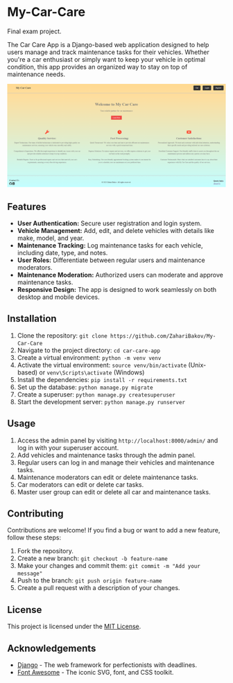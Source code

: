 # My-Car-Care
Final exam project.

The Car Care App is a Django-based web application designed to help users manage and track maintenance tasks for their vehicles. Whether you're a car enthusiast or simply want to keep your vehicle in optimal condition, this app provides an organized way to stay on top of maintenance needs.

![Screenshot](https://github.com/ZahariBakov/My-Car-Care/blob/main/my_car_care_project/imgaes/Screenshot%202023-08-10%20154025.png)


## Features

- **User Authentication:** Secure user registration and login system.
- **Vehicle Management:** Add, edit, and delete vehicles with details like make, model, and year.
- **Maintenance Tracking:** Log maintenance tasks for each vehicle, including date, type, and notes.
- **User Roles:** Differentiate between regular users and maintenance moderators.
- **Maintenance Moderation:** Authorized users can moderate and approve maintenance tasks.
- **Responsive Design:** The app is designed to work seamlessly on both desktop and mobile devices.

## Installation

1. Clone the repository: `git clone https://github.com/ZahariBakov/My-Car-Care`
2. Navigate to the project directory: `cd car-care-app`
3. Create a virtual environment: `python -m venv venv`
4. Activate the virtual environment: `source venv/bin/activate` (Unix-based) or `venv\Scripts\activate` (Windows)
5. Install the dependencies: `pip install -r requirements.txt`
6. Set up the database: `python manage.py migrate`
7. Create a superuser: `python manage.py createsuperuser`
8. Start the development server: `python manage.py runserver`

## Usage

1. Access the admin panel by visiting `http://localhost:8000/admin/` and log in with your superuser account.
2. Add vehicles and maintenance tasks through the admin panel.
3. Regular users can log in and manage their vehicles and maintenance tasks.
4. Maintenance moderators can edit or delete maintenance tasks.
5. Car moderators can edit or delete car tasks.
6. Master user group can edit or delete all car and maintenance tasks.


## Contributing

Contributions are welcome! If you find a bug or want to add a new feature, follow these steps:

1. Fork the repository.
2. Create a new branch: `git checkout -b feature-name`
3. Make your changes and commit them: `git commit -m "Add your message"`
4. Push to the branch: `git push origin feature-name`
5. Create a pull request with a description of your changes.

## License

This project is licensed under the [MIT License](LICENSE).

## Acknowledgements

- [Django](https://www.djangoproject.com/) - The web framework for perfectionists with deadlines.
- [Font Awesome](https://fontawesome.com/) - The iconic SVG, font, and CSS toolkit.


